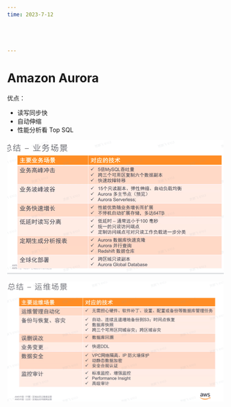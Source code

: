 ```yaml
---
time: 2023-7-12




---
```


# Amazon Aurora

优点：

- 读写同步快
- 自动伸缩
- 性能分析看 Top SQL



![image-20230712154251909](./assets/image-20230712154251909.png)



![image-20230712154343327](./assets/image-20230712154343327.png)